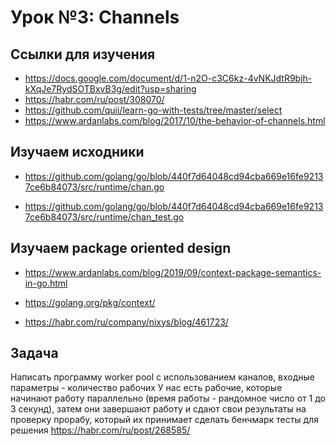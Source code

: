 # Урок №3: Channels
## Ссылки для изучения
	
* https://docs.google.com/document/d/1-n2O-c3C6kz-4vNKJdtR9bjh-kXqJe7RydSOTBxvB3g/edit?usp=sharing
* https://habr.com/ru/post/308070/
* https://github.com/quii/learn-go-with-tests/tree/master/select
* https://www.ardanlabs.com/blog/2017/10/the-behavior-of-channels.html

## Изучаем исходники

* https://github.com/golang/go/blob/440f7d64048cd94cba669e16fe92137ce6b84073/src/runtime/chan.go

* https://github.com/golang/go/blob/440f7d64048cd94cba669e16fe92137ce6b84073/src/runtime/chan_test.go
 
## Изучаем package oriented design
* https://www.ardanlabs.com/blog/2019/09/context-package-semantics-in-go.html

* https://golang.org/pkg/context/

* https://habr.com/ru/company/nixys/blog/461723/
## Задача



Написать программу worker pool с использованием каналов, входные параметры - количество рабочих
 У нас есть рабочие, которые начинают работу параллельно (время работы - рандомное число от 1 до 3 секунд), затем они завершают работу и сдают свои результаты на проверку прорабу, который их принимает сделать
  бенчмарк тесты для решения https://habr.com/ru/post/268585/ 




```